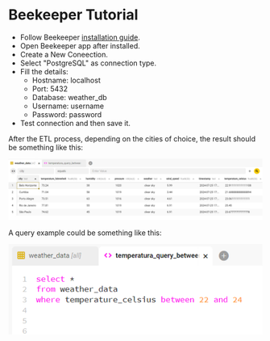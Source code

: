 # Beekeeper Tutorial

- Follow Beekeeper [installation guide](https://www.beekeeperstudio.io/).
- Open Beekeeper app after installed.
- Create a New Coneection.
- Select "PostgreSQL" as connection type.
- Fill the details:
    -  Hostname: localhost
    -  Port: 5432
    - Database: weather_db
    - Username: username
    - Password: password
- Test connection and then save it.

After the ETL process, depending on the cities of choice, the result should be something like this:

![weather_data_example](weather_data_example.png)

A query example could be something like this:

![query_temperature_example](query_temperature_between_22_and_24.png)
